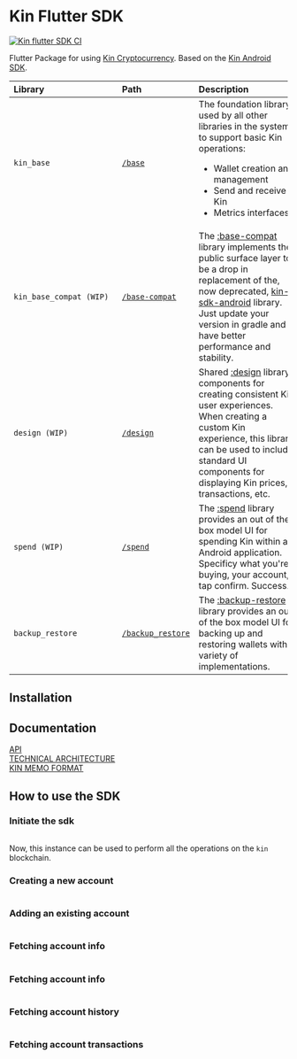 # Kin Flutter SDK
[![Kin flutter SDK CI](https://github.com/kinnytips/kin-flutter-sdk/actions/workflows/dart.yml/badge.svg)](https://github.com/kinnytips/kin-flutter-sdk/actions/workflows/dart.yml)

Flutter Package for using [Kin Cryptocurrency](https://www.kin.org/). Based on the [Kin Android SDK](https://github.com/kinecosystem/kin-android).

Library&nbsp;&nbsp;&nbsp;&nbsp;&nbsp;&nbsp;&nbsp;&nbsp;&nbsp;&nbsp;&nbsp;&nbsp;&nbsp;&nbsp;&nbsp;&nbsp;&nbsp;&nbsp;&nbsp;&nbsp;&nbsp;&nbsp;&nbsp;&nbsp;&nbsp;&nbsp;&nbsp;&nbsp;&nbsp; | Path                                                                                   | Description&nbsp;&nbsp;&nbsp;&nbsp;&nbsp;&nbsp;&nbsp;&nbsp;&nbsp;&nbsp;&nbsp;&nbsp;&nbsp;&nbsp;&nbsp;&nbsp;&nbsp;&nbsp;&nbsp;&nbsp;                                                                                                                                                                                                                                                                             |
|:--------------------------------------------------------------------------------------------------------------------------------------------------------------------------------------|:------------------------------------------------------------------------------------------|:-----------------------------------------------------------------------------------------------------------------------------|
| `kin_base`                                                                                                                   | [`/base`](/lib/base)| The foundation library used by all other libraries in the system to support basic Kin operations: <ul><li>Wallet creation and management</li><li>Send and receive Kin</li><li>Metrics interfaces</li></ul>                                                                                |
| `kin_base_compat (WIP)`                                                                                                             | [`/base-compat`](/lib/base-compat)                                                                                                | The [:base-compat](base-compat) library implements the public surface layer to be a drop in replacement of the, now deprecated, [kin-sdk-android](https://github.com/kinecosystem/kin-sdk-android) library. Just update your version in gradle and have better performance and stability.             
| `design (WIP)`                                                                                                             | [`/design`](/lib/design)                                                                                                | Shared [:design](design) library components for creating consistent Kin user experiences. When creating a custom Kin experience, this library can be used to include standard UI components for displaying Kin prices, transactions, etc.       
| `spend (WIP)`                                                                                                             | [`/spend`](/lib/spend)                                                                                                | The [:spend](spend) library provides an out of the box model UI for spending Kin within an Android application. Specificy what you're buying, your account, tap confirm. Success.      
| `backup_restore`                                                                                                             | [`/backup_restore`](/lib/backup_restore)                                                                                                | The [:backup-restore](backup-restore) library provides an out of the box model UI for backing up and restoring wallets with a variety of implementations.      



## Installation


## Documentation
[API](https://docs.kin.org/agora/api) <br/>
[TECHNICAL ARCHITECTURE](https://docs.kin.org/how-it-works#kin-binary-memo-format)<br/>
[KIN MEMO FORMAT](https://github.com/kinecosystem/agora-api/blob/master/spec/memo.md)

## How to use the SDK
### Initiate the sdk

```

```
Now, this instance can be used to perform all the operations on the `kin` blockchain.

### Creating a new account
```

```

### Adding an existing account
```

```

### Fetching account info
```

```

### Fetching account info
```

```

### Fetching account history
```

```

### Fetching account transactions
```

```
